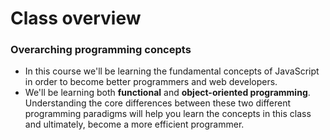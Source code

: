 # Class overview
### Overarching programming concepts
* In this course we'll be learning the fundamental concepts of JavaScript in order to become better programmers and web developers.
* We'll be learning both __functional__ and __object-oriented programming__. Understanding the core differences between these two different programming paradigms will help you learn the concepts in this class and ultimately, become a more efficient programmer.
